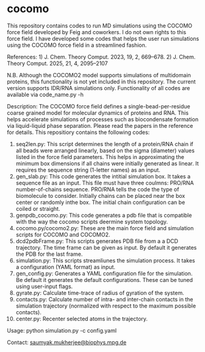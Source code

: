 # cocomo
This repository contains codes to run MD simulations using the COCOMO force field developed by Feig and coworkers. 
I do not own rights to this force field. I have developed some codes that helps the user run simulations using the COCOMO force field in a streamlined fashion.

References: 1) J. Chem. Theory Comput. 2023, 19, 2, 669–678. 2) J. Chem. Theory Comput. 2025, 21, 4, 2095–2107

N.B. Although the COCOMO2 model supports simulations of multidomain proteins, this functionality is not yet included in this repository. The current version supports IDR/RNA simulations only.
Functionality of all codes are available via code_name.py -h

Description:
The COCOMO force field defines a single-bead-per-residue coarse grained model for molecular dynamics of proteins and RNA. This helps accelerate simulations of processes such as biocondensate formation via liquid-liquid phase separation. Please read the papers in the reference for details.
This repositiory contains the following codes:

1. seq2len.py: This script determines the length of a protein/RNA chain if all beads were arranged linearly, based on the sigma (diameter) values listed in the force field parameters. This helps in approximating the minimum box dimensions if all chains were initially generated as linear. It requires the sequence string (1-letter names) as an input.
2. gen_slab.py: This code generates the intitial simulation box. It takes a sequence file as an input. This file must have three coulmns: PRO/RNA number-of-chains sequence. PRO/RNA tells the code the type of biomolecule to consider. Initially chains can be placed near the box center or randomly inthe box. The initial chain configuration can be coiled or straight.
3. genpdb_cocomo.py: This code generates a pdb file that is compatible with the way the cocomo scripts deermine system topology. 
4. cocomo.py/cocomo2.py: These are the main force field and simulation scripts for COCOMO and COCOMO2. 
5. dcd2pdbFrame.py: This scripts generates PDB file from a a DCD trajectory. The time frame can be given as input. By default it generates the PDB for the last frame.
6. simulation.py: This scripts streamliunes the simulation process. It takes a configuration (YAML format) as input.
7. gen_config.py: Generates a YAML configuration file for the simulation. Be default it generates the default configurations. These can be tuned using user-input flags.
8. gyrate.py: Calculate time-trace of radius of gyration of the system.
9. contacts.py: Calculate number of intra- and inter-chain contacts in the simulation trajectory (normalized with respect to the maximum possible contacts).
10. center.py: Recenter selected atoms in the trajectory.

Usage:
python simulation.py -c config.yaml

Contact: saumyak.mukherjee@biophys.mpg.de
